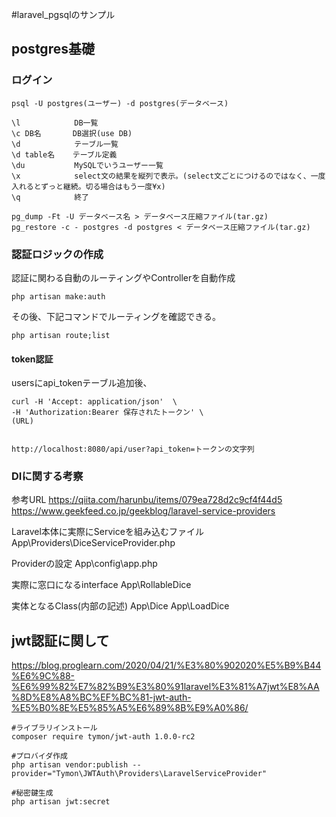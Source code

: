 #laravel_pgsqlのサンプル

## postgres基礎

###  ログイン
```
psql -U postgres(ユーザー) -d postgres(データベース)

\l            DB一覧
\c DB名       DB選択(use DB)
\d            テーブル一覧
\d table名    テーブル定義
\du           MySQLでいうユーザー一覧
\x            select文の結果を縦列で表示。(select文ごとにつけるのではなく、一度入れるとずっと継続。切る場合はもう一度¥x)
\q            終了
```

```
pg_dump -Ft -U データベース名 > データベース圧縮ファイル(tar.gz)
pg_restore -c - postgres -d postgres < データベース圧縮ファイル(tar.gz)
```

### 認証ロジックの作成

認証に関わる自動のルーティングやControllerを自動作成
```
php artisan make:auth
```
その後、下記コマンドでルーティングを確認できる。
```
php artisan route;list
```

#### token認証
usersにapi_tokenテーブル追加後、

```
curl -H 'Accept: application/json'  \
-H 'Authorization:Bearer 保存されたトークン' \
(URL) 


http://localhost:8080/api/user?api_token=トークンの文字列

````

### DIに関する考察
参考URL 
https://qiita.com/harunbu/items/079ea728d2c9cf4f44d5
https://www.geekfeed.co.jp/geekblog/laravel-service-providers

Laravel本体に実際にServiceを組み込むファイル
App\Providers\DiceServiceProvider.php

Providerの設定
App\config\app.php

実際に窓口になるinterface
App\RollableDice

実体となるClass(内部の記述)
App\Dice
App\LoadDice

## jwt認証に関して

https://blog.proglearn.com/2020/04/21/%E3%80%902020%E5%B9%B44%E6%9C%88-%E6%99%82%E7%82%B9%E3%80%91laravel%E3%81%A7jwt%E8%AA%8D%E8%A8%BC%EF%BC%81-jwt-auth-%E5%B0%8E%E5%85%A5%E6%89%8B%E9%A0%86/

```
#ライブラリインストール
composer require tymon/jwt-auth 1.0.0-rc2

#プロバイダ作成
php artisan vendor:publish --provider="Tymon\JWTAuth\Providers\LaravelServiceProvider"

#秘密鍵生成
php artisan jwt:secret

````